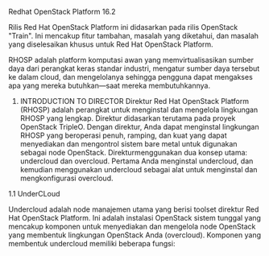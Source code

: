 Redhat OpenStack Platform 16.2

Rilis Red Hat OpenStack Platform ini didasarkan pada rilis OpenStack "Train". Ini mencakup fitur tambahan, masalah yang diketahui, dan masalah yang diselesaikan khusus untuk Red Hat OpenStack Platform.

RHOSP adalah platform komputasi awan yang memvirtualisasikan sumber daya dari perangkat keras standar industri, mengatur sumber daya tersebut ke dalam cloud, dan mengelolanya sehingga pengguna dapat mengakses apa yang mereka butuhkan—saat mereka membutuhkannya.

1. INTRODUCTION TO DIRECTOR
Direktur Red Hat OpenStack Platform (RHOSP) adalah perangkat untuk menginstal dan mengelola lingkungan RHOSP yang lengkap.  Direktur didasarkan terutama pada proyek OpenStack TripleO. Dengan direktur, Anda dapat menginstal lingkungan RHOSP yang beroperasi penuh, ramping, dan kuat yang dapat menyediakan dan mengontrol sistem bare metal untuk digunakan sebagai node OpenStack.
Direkturmenggunakan dua konsep utama: undercloud dan overcloud. Pertama Anda menginstal undercloud, dan kemudian menggunakan undercloud sebagai alat untuk menginstal dan mengkonfigurasi overcloud.

1.1 UnderCLoud

Undercloud adalah node manajemen utama yang berisi toolset direktur Red Hat OpenStack Platform. Ini adalah instalasi OpenStack sistem tunggal yang mencakup komponen untuk menyediakan dan mengelola node OpenStack yang membentuk lingkungan OpenStack Anda (overcloud). Komponen yang membentuk undercloud memiliki beberapa fungsi:
